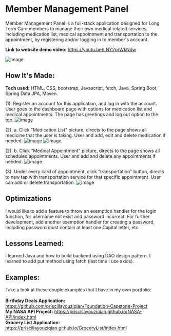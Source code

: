 # Member Management Panel

Member Management Panel is a full-stack application designed for Long Term Care members to manage their own medical related services, including medication list, medical appointment and transportation to the appointment, by registering and/or logging in to member's account. 

**Link to website demo video:** https://youtu.be/LNY2prWkNdw

![image](https://user-images.githubusercontent.com/79026729/200886726-5ef0154a-0524-4ba9-b3e2-60425de6f93b.png)

## How It's Made:

**Tech used:** HTML, CSS, bootstrap, Javascript, fetch, Java, Spring Boot, Spring Data JPA, Maven.  

(1). Register an account for this application, and log in with the account. User goes to the dashboard page with options for medication list and medical appointments. 
The page has greetings and log out option to the top.
![image](https://user-images.githubusercontent.com/79026729/200891385-938e05b3-c203-4e59-92e1-072052135730.png)

(2). a. Click "Medication List" picture, directs to the page shows all medicine that the user is taking. User and add, edit and delete medication if needed.
![image](https://user-images.githubusercontent.com/79026729/200893061-ee9ab7ae-9294-496c-bdd3-7b6aff7bb23f.png)
![image](https://user-images.githubusercontent.com/79026729/200893368-64394736-caa0-49e2-bc41-d8be6c422f62.png)

(2). b. Click "Medical Appointment" picture, directs to the page shows all scheduled appointments. User and add and delete any appointments if needed.
![image](https://user-images.githubusercontent.com/79026729/200893979-2276b177-fb6e-4a77-b5e5-fc43cff882cf.png)

(3). Under every card of appointment, click "transportation" button, directs to new tap with transportation service for that specific appointment. User can add or delete transportation.
![image](https://user-images.githubusercontent.com/79026729/200895793-02ee2bb4-7d56-442f-93a6-768290d2f2d2.png)

## Optimizations
I would like to add a feature to throw an exemption handler for the login function, for username not exist and password incorrect. For further development, add another exemption
handler for creating a password, including password must contain at least one Capital letter, etc.

## Lessons Learned:

I learned Java and how to build backend using DAO design pattern. I learned to add put method using fetch (last time I use axios). 

## Examples:
Take a look at these couple examples that I have in my own portfolio:<br><br>
**Birthday Deals Application:** https://github.com/priscillayouziqian/Foundation-Capstone-Project <br>
**My NASA API Project:** https://priscillayouziqian.github.io/NASA-API/index.html <br>
**Grocery List Application:** https://priscillayouziqian.github.io/GroceryList/index.html <br>


